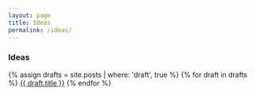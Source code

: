 ```yaml
---
layout: page
title: Ideas
permalink: /ideas/
---
```

### Ideas

{% assign drafts = site.posts | where: 'draft', true %}
{% for draft in drafts %}
  <a href="{{ site.baseurl }}{{ draft.url }}">{{ draft.title }}</a>
{% endfor %}
